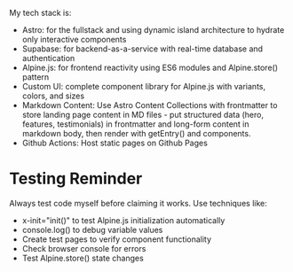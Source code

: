 My tech stack is:
- Astro: for the fullstack and using dynamic island architecture to hydrate only interactive components
- Supabase: for backend-as-a-service with real-time database and authentication
- Alpine.js: for frontend reactivity using ES6 modules and Alpine.store() pattern
- Custom UI: complete component library for Alpine.js with variants, colors, and sizes
- Markdown Content: Use Astro Content Collections with frontmatter to store landing page content in MD files - put structured data (hero, features, testimonials) in frontmatter and long-form content in markdown body, then render with getEntry() and <Content /> components.
- Github Actions: Host static pages on Github Pages

# Testing Reminder
Always test code myself before claiming it works. Use techniques like:
- x-init="init()" to test Alpine.js initialization automatically
- console.log() to debug variable values
- Create test pages to verify component functionality
- Check browser console for errors
- Test Alpine.store() state changes